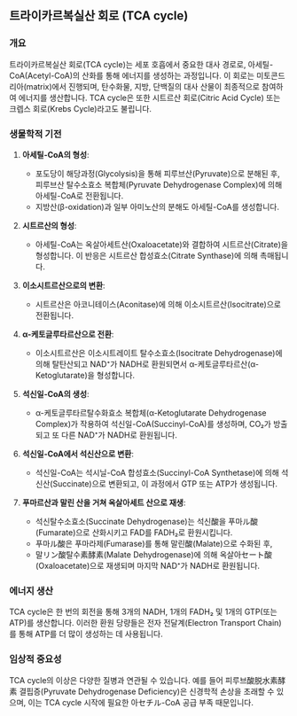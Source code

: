 

## 트라이카르복실산 회로 (TCA cycle)

### 개요
트라이카르복실산 회로(TCA cycle)는 세포 호흡에서 중요한 대사 경로로, 아세틸-CoA(Acetyl-CoA)의 산화를 통해 에너지를 생성하는 과정입니다. 이 회로는 미토콘드리아(matrix)에서 진행되며, 탄수화물, 지방, 단백질의 대사 산물이 최종적으로 참여하여 에너지를 생산합니다. TCA cycle은 또한 시트르산 회로(Citric Acid Cycle) 또는 크렙스 회로(Krebs Cycle)라고도 불립니다.

### 생물학적 기전

1. **아세틸-CoA의 형성**: 
   - 포도당이 해당과정(Glycolysis)을 통해 피루브산(Pyruvate)으로 분해된 후, 피루브산 탈수소효소 복합체(Pyruvate Dehydrogenase Complex)에 의해 아세틸-CoA로 전환됩니다.
   - 지방산(β-oxidation)과 일부 아미노산의 분해도 아세틸-CoA를 생성합니다.

2. **시트르산의 형성**:
   - 아세틸-CoA는 옥살아세트산(Oxaloacetate)와 결합하여 시트르산(Citrate)을 형성합니다. 이 반응은 시트르산 합성효소(Citrate Synthase)에 의해 촉매됩니다.

3. **이소시트르산으로의 변환**:
   - 시트르산은 아코니테이스(Aconitase)에 의해 이소시트르산(Isocitrate)으로 전환됩니다.

4. **α-케토글루타르산으로 전환**:
   - 이소시트르산은 이소시트레이트 탈수소효소(Isocitrate Dehydrogenase)에 의해 탈탄산되고 NAD⁺가 NADH로 환원되면서 α-케토글루타르산(α-Ketoglutarate)을 형성합니다.

5. **석신일-CoA의 생성**:
   - α-케토글루타르탈수화효소 복합체(α-Ketoglutarate Dehydrogenase Complex)가 작용하여 석신일-CoA(Succinyl-CoA)를 생성하며, CO₂가 방출되고 또 다른 NAD⁺가 NADH로 환원됩니다.

6. **석신일-CoA에서 석신산으로 변환**:
   - 석신일-CoA는 석시닐-CoA 합성효소(Succinyl-CoA Synthetase)에 의해 석신산(Succinate)으로 변환되고, 이 과정에서 GTP 또는 ATP가 생성됩니다.

7. **푸마르산과 말린 산을 거쳐 옥살아세트 산으로 재생**:
   - 석신탈수소효소(Succinate Dehydrogenase)는 석신酸을 푸마ル酸(Fumarate)으로 산화시키고 FAD를 FADH₂로 환원시킵니다.
   - 푸마ル酸은 푸마라제(Fumarase)를 통해 말린酸(Malate)으로 수화된 후,
   - 말リン酸탈수素酵素(Malate Dehydrogenase)에 의해 옥살아セート酸(Oxaloacetate)으로 재생되며 마지막 NAD⁺가 NADH로 환원됩니다.

### 에너지 생산
TCA cycle은 한 번의 회전을 통해 3개의 NADH, 1개의 FADH₂ 및 1개의 GTP(또는 ATP)를 생산합니다. 이러한 환원 당량들은 전자 전달계(Electron Transport Chain)를 통해 ATP를 더 많이 생성하는 데 사용됩니다.

### 임상적 중요성
TCA cycle의 이상은 다양한 질병과 연관될 수 있습니다. 예를 들어 피루브酸脱水素酵素 결핍증(Pyruvate Dehydrogenase Deficiency)은 신경학적 손상을 초래할 수 있으며, 이는 TCA cycle 시작에 필요한 아セチル-CoA 공급 부족 때문입니다.
